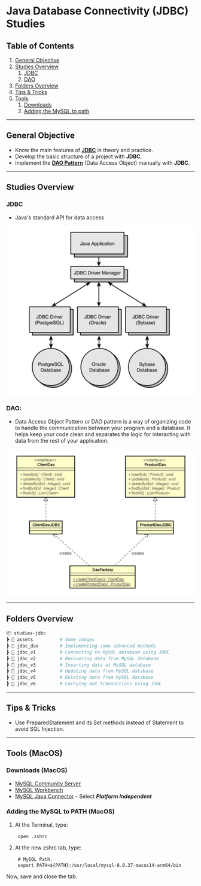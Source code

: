 # Java Database Connectivity (JDBC) Studies

## Table of Contents

1. [General Objective](#general-objective)
2. [Studies Overview](#studies-overview)
   1. [JDBC](#jdbc)
   2. [DAO](#dao)
3. [Folders Overview](#folders-overview)
4. [Tips & Tricks](#tips--tricks)
5. [Tools](#tools-macos)
   1. [Downloads](#downloads-macos)
   2. [Adding the MySQL to path](#adding-the-mysql-to-path-macos)

---

## General Objective

* Know the main features of [**JDBC**](https://www.ibm.com/docs/en/cics-ts/6.1?topic=server-java-database-connectivity-jdbc) in theory and practice.
* Develop the basic structure of a project with **JDBC**.
* Implement the [**DAO Pattern**](https://www.geeksforgeeks.org/data-access-object-pattern/) (Data Access Object) manually with **JDBC**.

---

## Studies Overview

### **JDBC** 

* Java's standard API for data access

<img src="/assets/imgs/jdbc.png" alt="JDBC" width="600">

### **DAO:**

* Data Access Object Pattern or DAO pattern is a way of organizing code to handle the communication between your program and a database. It helps keep your code clean and separates the logic for interacting with data from the rest of your application.

<img src="/assets/imgs/dao.png" alt="DAO" width="600">

---

## Folders Overview

```bash
📦 studies-jdbc
┣ 📂 assets          # Some images
┣ 📂 jdbc_dao        # Implementing some advanced methods
┣ 📂 jdbc_v1         # Connecting to MySQL database using JDBC
┣ 📂 jdbc_v2         # Recovering data from MySQL database
┣ 📂 jdbc_v3         # Inserting data at MySQL database
┣ 📂 jdbc_v4         # Updating data from MySQL database
┣ 📂 jdbc_v5         # Deleting data from MySQL database
┣ 📂 jdbc_v6         # Carrying out transactions using JDBC
```

---

## Tips & Tricks

* Use PreparedStatement and its Set methods instead of Statement to avoid SQL Injection.

---

## Tools (MacOS)

### Downloads (MacOS)

* [MySQL Community Server](https://dev.mysql.com/downloads/mysql/)
* [MySQL Workbench](https://dev.mysql.com/downloads/workbench/)
* [MySQL Java Connector](https://dev.mysql.com/downloads/connector/j/) - Select __*Platform Independent*__ 

### Adding the MySQL to PATH (MacOS)

1. At the Terminal, type:

        open .zshrc


2. At the new zshrc tab, type:

        # MySQL Path.
        export PATH=${PATH}:/usr/local/mysql-8.0.37-macos14-arm64/bin


Now, save and close the tab.


